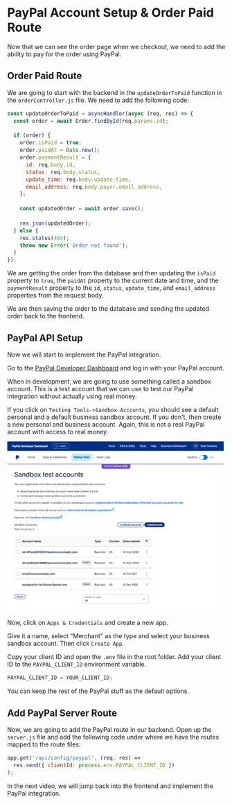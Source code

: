 # PayPal Account Setup & Order Paid Route

Now that we can see the order page when we checkout, we need to add the ability to pay for the order using PayPal.

## Order Paid Route

We are going to start with the backend in the `updateOrderToPaid` function in the `orderController.js` file. We need to add the following code:

```js
const updateOrderToPaid = asyncHandler(async (req, res) => {
  const order = await Order.findById(req.params.id);

  if (order) {
    order.isPaid = true;
    order.paidAt = Date.now();
    order.paymentResult = {
      id: req.body.id,
      status: req.body.status,
      update_time: req.body.update_time,
      email_address: req.body.payer.email_address,
    };

    const updatedOrder = await order.save();

    res.json(updatedOrder);
  } else {
    res.status(404);
    throw new Error('Order not found');
  }
});
```

We are getting the order from the database and then updating the `isPaid` property to `true`, the `paidAt` property to the current date and time, and the `paymentResult` property to the `id`, `status`, `update_time`, and `email_address` properties from the request body.

We are then saving the order to the database and sending the updated order back to the frontend.

## PayPal API Setup

Now we will start to implement the PayPal integration.

Go to the [PayPal Developer Dashboard](https://developer.paypal.com/developer/applications/) and log in with your PayPal account.

When in development, we are going to use something called a sandbox account. This is a test account that we can use to test our PayPal integration without actually using real money.

If you click on `Testing Tools->Sandbox Accounts`, you should see a default personal and a default business sandbox account. If you don't, then create a new personal and business account. Again, this is not a real PayPal account with access to real money.

<img src="./images/paypal1.png" width="500">

Now, click on `Apps & Credentials` and create a new app.

Give it a name, select "Merchant" as the type and select your business sandbox account. Then click `Create App`.

Copy your client ID and open the `.env` file in the root folder. Add your client ID to the `PAYPAL_CLIENT_ID` environment variable.

```js
PAYPAL_CLIENT_ID = YOUR_CLIENT_ID;
```

You can keep the rest of the PayPal stuff as the default options.

## Add PayPal Server Route

Now, we are going to add the PayPal route in our backend. Open up the `server.js` file and add the following code under where we have the routes mapped to the route files:

```js
app.get('/api/config/paypal', (req, res) =>
  res.send({ clientId: process.env.PAYPAL_CLIENT_ID })
);
```

In the next video, we will jump back into the frontend and implement the PayPal integration.
